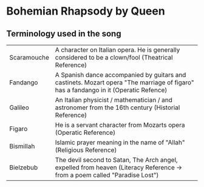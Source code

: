 # Bohemian Rhapsody by Queen

## Terminology used in the song

| | |
|-|-|
| Scaramouche | A character on Italian opera. He is generally considered to be a clown/fool (Theatrical Reference) |
| Fandango | A Spanish dance accompanied by guitars and castinets. Mozart opera "The marriage of figaro" has a fandango in it (Operatic Refence) |
| Galileo | An Italian physicist / mathematician / and astronomer from the 16th century (Historial Reference) |
| Figaro | He is a servant character from Mozarts opera (Operatic Reference) |
| Bismillah | Islamic prayer meaning in the name of "Allah" (Religious Reference) |
| Bielzebub | The devil second to Satan, The Arch angel, expelled from heaven (Literacy Reference -> from a poem called "Paradise Lost") |

